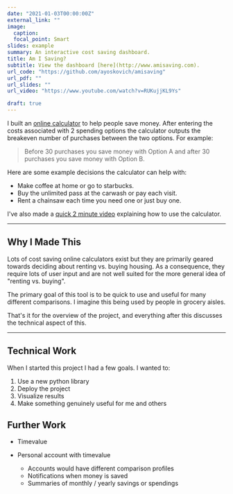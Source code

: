 ```yaml
---
date: "2021-01-03T00:00:00Z"
external_link: ""
image:
  caption: 
  focal_point: Smart
slides: example
summary: An interactive cost saving dashboard.
title: Am I Saving?
subtitle: View the dashboard [here](http://www.amisaving.com).
url_code: "https://github.com/ayoskovich/amisaving"
url_pdf: ""
url_slides: ""
url_video: "https://www.youtube.com/watch?v=RUKujjKL9Ys"

draft: true
---
```


I built an [online calculator](http://www.amisaving.com) to help people save money. After entering the costs associated with 2 spending options the calculator outputs the breakeven number of purchases between the two options. For example: 

> Before 30 purchases you save money with Option A and after 30 purchases you save money with Option B.

Here are some example decisions the calculator can help with: 

- Make coffee at home or go to starbucks. 
- Buy the unlimited pass at the carwash or pay each visit. 
- Rent a chainsaw each time you need one or just buy one.

I've also made a [quick 2 minute video](https://www.youtube.com/watch?v=RUKujjKL9Ys) explaining how to use the calculator.

<hr>

## Why I Made This
Lots of cost saving online calculators exist but they are primarily geared towards deciding about renting vs. buying housing. As a consequence, they require lots of user input and are not well suited for the more general idea of "renting vs. buying".

The primary goal of this tool is to be quick to use and useful for many different comparisons. I imagine this being used by people in grocery aisles.

That's it for the overview of the project, and everything after this discusses the technical aspect of this.

<hr>

## Technical Work
When I started this project I had a few goals. I wanted to:

1. Use a new python library
2. Deploy the project
3. Visualize results
4. Make something genuinely useful for me and others


## Further Work
- Timevalue

- Personal account with timevalue
  - Accounts would have different comparison profiles
  - Notifications when money is saved
  - Summaries of monthly / yearly savings or spendings
